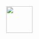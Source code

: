 <img height="70px" src="https://github-readme-stats.vercel.app/api?username=hakusonmin&hide_rank=true&hide_title=true&show_icons=true&count_private=true&hide=stars,prs,issues,contribs&theme=noctis_minimus&hide_border=true&icon_color=d3d3d3" />

<!--
**hakusonmin/hakusonmin** is a ✨ _special_ ✨ repository because its `README.md` (this file) appears on your GitHub profile.
Here are some ideas to get you started:
-->

